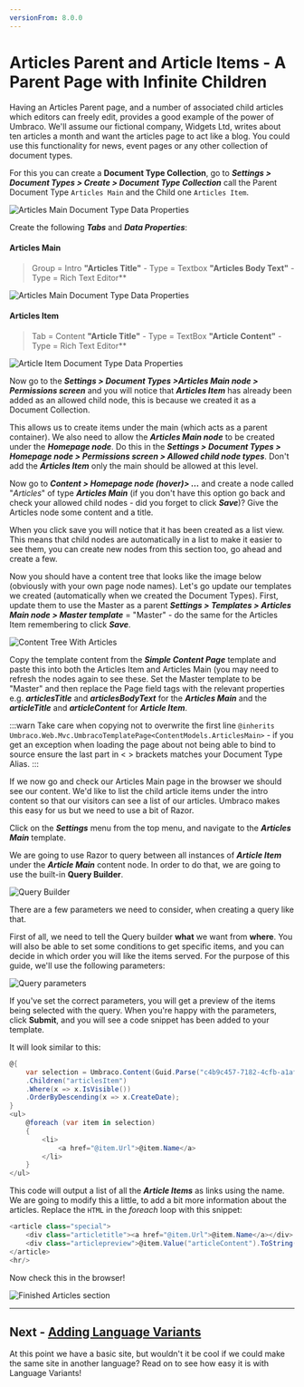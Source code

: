 ```yaml
---
versionFrom: 8.0.0
---
```


# Articles Parent and Article Items - A Parent Page with Infinite Children

Having an Articles Parent page, and a number of associated child articles which editors can freely edit, provides a good example of the power of Umbraco. We'll assume our fictional company, Widgets Ltd, writes about ten articles a month and want the articles page to act like a blog. You could use this functionality for news, event pages or any other collection of document types.

For this you can create a **Document Type Collection**, go to **_Settings > Document Types > Create > Document Type Collection_** call the Parent Document Type `Articles Main` and the Child one `Articles Item`.

![Articles Main Document Type Data Properties](images/figure-38a-articles-main-v8.png)

Create the following **_Tabs_** and **_Data Properties_**:

#### Articles Main

>Group = Intro
>**"Articles Title"** - Type = Textbox
>**"Articles Body Text"** - Type = Rich Text Editor**

![Articles Main Document Type Data Properties](images/figure-38-articles-main-v8.png)

#### Articles Item
>Tab = Content
>**"Article Title"** - Type = TextBox
>**"Article Content"** - Type = Rich Text Editor**

![Article Item Document Type Data Properties](images/figure-39-articles-item-v8.png)

Now go to the **_Settings > Document Types >Articles Main node > Permissions screen_** and you will notice that **_Articles Item_** has already been added as an allowed child node, this is because we created it as a Document Collection.

This allows us to create items under the main (which acts as a parent container). We also need to allow the **_Articles Main node_** to be created under the **_Homepage node_**. Do this in the **_Settings > Document Types > Homepage node > Permissions screen >  Allowed child node types_**. Don't add the **_Articles Item_** only the main should be allowed at this level.

Now go to **_Content > Homepage node (hover)> ..._** and create a node called "_Articles_" of type **_Articles Main_** (if you don't have this option go back and check your allowed child nodes - did you forget to click **_Save_**)?  Give the Articles node some content and a title.

When you click save you will notice that it has been created as a list view. This means that child nodes are automatically in a list to make it easier to see them, you can create new nodes from this section too, go ahead and create a few.

Now you should have a content tree that looks like the image below (obviously with your own page node names).  Let's go update our templates we created (automatically when we created the Document Types). First, update them to use the Master as a parent **_Settings > Templates > Articles Main node > Master template_** = "Master" - do the same for the Articles Item remembering to click **_Save_**.

![Content Tree With Articles](images/figure-40-articles-created-v8.png)

<!-- vale valeStyle.Hyperbolic = NO -->

Copy the template content from the **_Simple Content Page_**  template and paste this into both the Articles Item and Articles Main (you may need to refresh the nodes again to see these. Set the Master template to be "Master" and then replace the Page field tags with the relevant  properties e.g. **_articlesTitle_** and **_articlesBodyText_** for the **_Articles Main_** and the **_articleTitle_** and **_articleContent_** for **_Article Item_**.

<!-- vale valeStyle.Hyperbolic = YES -->

:::warn
Take care when copying not to overwrite the first line `@inherits Umbraco.Web.Mvc.UmbracoTemplatePage<ContentModels.ArticlesMain>` - if you get an exception when loading the page about not being able to bind to source ensure the last part in < > brackets matches your Document Type Alias.
:::

If we now go and check our Articles Main page in the browser we should see our content. We'd like to list the child article items under the intro content so that our visitors can see a list of our articles. Umbraco makes this easy for us but we need to use a bit of Razor.

Click on the **_Settings_** menu from the top menu, and navigate to the **_Articles Main_** template.

We are going to use Razor to query between all instances of **_Article Item_** under the **_Article Main_** content node. In order to do that, we are going to use the built-in **Query Builder**.

![Query Builder](images/query-builder.png)

There are a few parameters we need to consider, when creating a query like that.

First of all, we need to tell the Query builder **what** we want from **where**. You will also be able to set some conditions to get specific items, and you can decide in which order you will like the items served. For the purpose of this guide, we'll use the following parameters:

![Query parameters](images/query-parameters.png)

If you've set the correct parameters, you will get a preview of the items being selected with the query. When you're happy with the parameters, click **Submit**, and you will see a code snippet has been added to your template.

It will look similar to this:

```csharp
@{
    var selection = Umbraco.Content(Guid.Parse("c4b9c457-7182-4cfb-a1af-f0211d67ea51"))
    .Children("articlesItem")
    .Where(x => x.IsVisible())
    .OrderByDescending(x => x.CreateDate);
}
<ul>
    @foreach (var item in selection)
    {
        <li>
            <a href="@item.Url">@item.Name</a>
        </li>
    }
</ul>
```

This code will output a list of all the **_Article Items_** as links using the name. We are going to modify this a little, to add a bit more information about the articles. Replace the `HTML` in the *foreach* loop with this snippet:

```csharp
<article class="special">
    <div class="articletitle"><a href="@item.Url">@item.Name</a></div>
    <div class="articlepreview">@item.Value("articleContent").ToString().Truncate(100) <a href="@item.Url">Read More..</a></div>
</article>
<hr/>
```

Now check this in the browser!

![Finished Articles section](images/article-main-frontend.png)

---
## Next - [Adding Language Variants](../Adding-Language-Variants.md)
At this point we have a basic site, but wouldn't it be cool if we could make the same site in another language? Read on to see how easy it is with Language Variants!
